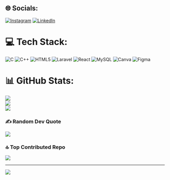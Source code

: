 
## 🌐 Socials:
[![Instagram](https://img.shields.io/badge/Instagram-%23E4405F.svg?logo=Instagram&logoColor=white)](https://instagram.com/amansulhyan10) [![LinkedIn](https://img.shields.io/badge/LinkedIn-%230077B5.svg?logo=linkedin&logoColor=white)](https://linkedin.com/in/neilsulhyan) 

# 💻 Tech Stack:
![C](https://img.shields.io/badge/c-%2300599C.svg?style=for-the-badge&logo=c&logoColor=white) ![C++](https://img.shields.io/badge/c++-%2300599C.svg?style=for-the-badge&logo=c%2B%2B&logoColor=white) ![HTML5](https://img.shields.io/badge/c++-%2300599C.svg?style=for-the-badge&logo=c%2B%2B&logoColor=white) ![Laravel](https://img.shields.io/badge/laravel-%23FF2D20.svg?style=for-the-badge&logo=laravel&logoColor=white) ![React](https://img.shields.io/badge/react-%2320232a.svg?style=for-the-badge&logo=react&logoColor=%2361DAFB) ![MySQL](https://img.shields.io/badge/mysql-4479A1.svg?style=for-the-badge&logo=mysql&logoColor=white) ![Canva](https://img.shields.io/badge/Canva-%2300C4CC.svg?style=for-the-badge&logo=Canva&logoColor=white) ![Figma](https://img.shields.io/badge/figma-%23F24E1E.svg?style=for-the-badge&logo=figma&logoColor=white)
# 📊 GitHub Stats:
![](https://github-readme-stats.vercel.app/api?username=NeilSulhyan10&theme=dark&hide_border=false&include_all_commits=false&count_private=false)<br/>
![](https://github-readme-streak-stats.herokuapp.com/?user=NeilSulhyan10&theme=dark&hide_border=false)<br/>
![](https://github-readme-stats.vercel.app/api/top-langs/?username=NeilSulhyan10&theme=dark&hide_border=false&include_all_commits=false&count_private=false&layout=compact)

### ✍️ Random Dev Quote
![](https://quotes-github-readme.vercel.app/api?type=horizontal&theme=radical)

### 🔝 Top Contributed Repo
![](https://github-contributor-stats.vercel.app/api?username=NeilSulhyan10&limit=5&theme=dark&combine_all_yearly_contributions=true)

---
[![](https://visitcount.itsvg.in/api?id=NeilSulhyan10&icon=0&color=0)](https://visitcount.itsvg.in)

<!-- Proudly created with GPRM ( https://gprm.itsvg.in ) -->
